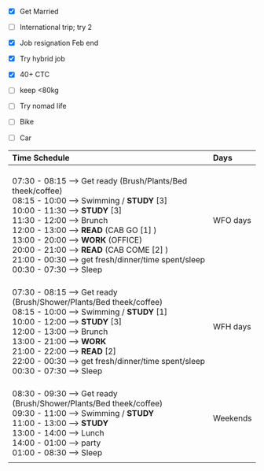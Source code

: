 
- [x] Get Married
- [ ] International trip; try 2
- [x] Job resignation Feb end
- [x] Try hybrid job
- [x] 40+ CTC
- [ ] keep <80kg
- [ ] Try nomad life
- [ ] Bike
- [ ] Car



| Time Schedule                                                                                                                                                                                                                                                                                                                                                                                    | Days     |
| :----------------------------------------------------------------------------------------------------------------------------------------------------------------------------------------------------------------------------------------------------------------------------------------------------------------------------------------------------------------------------------------------- | :------- |
| <br>07:30 - 08:15 --> Get ready (Brush/Plants/Bed theek/coffee) <br>08:15 - 10:00 --> Swimming / **STUDY** [3]<br>10:00 - 11:30 --> **STUDY** [3]<br>11:30 - 12:00 --> Brunch<br>12:00 - 13:00 --> **READ** (CAB GO [1] )<br>13:00 - 20:00 --> **WORK** (OFFICE)<br>20:00 - 21:00 --> **READ** (CAB COME [2] )<br>21:00 - 00:30 --> get fresh/dinner/time spent/sleep<br>00:30 - 07:30 --> Sleep | WFO days |
| <br>07:30 - 08:15 --> Get ready (Brush/Shower/Plants/Bed theek/coffee) <br>08:15 - 10:00 --> Swimming / **STUDY** [1] <br>10:00 - 12:00 --> **STUDY** [3]<br>12:00 - 13:00 --> Brunch<br>13:00 - 21:00 --> **WORK**<br>21:00 - 22:00 --> **READ** [2]<br>22:00 - 00:30 --> get fresh/dinner/time spent/sleep<br>00:30 - 07:30 --> Sleep                                                          | WFH days |
| <br>08:30 - 09:30 --> Get ready (Brush/Shower/Plants/Bed theek/coffee) <br>09:30 - 11:00 --> Swimming / **STUDY** <br>11:00 - 13:00 --> **STUDY**<br>13:00 - 14:00 --> Lunch<br>14:00 - 01:00 --> party<br>01:00 - 08:30 --> Sleep                                                                                                                                                               | Weekends |
|                                                                                                                                                                                                                                                                                                                                                                                                  |          |
